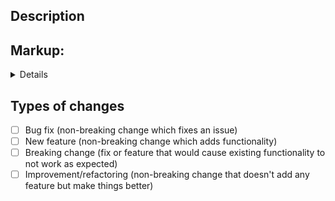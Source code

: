 <!--
MAKE SURE TO READ THE CONTRIBUTING GUIDE BEFORE CREATING A PR
https://github.com/epicmaxco/vuestic-ui/blob/master/CODE_OF_CONDUCT.md
-->

<!-- Provide a general summary of your changes in the Title above -->
<!-- Keep the title short and descriptive, as it will be used as a commit message -->

## Description
<!-- Describe your changes in detail -->

## Markup:
<!-- Paste your markup here. -->
<details>

```vue
// Your code
```
</details>

## Types of changes
<!-- What types of changes does your code introduce? Put an `x` in all the boxes that apply: -->
- [ ] Bug fix (non-breaking change which fixes an issue)
- [ ] New feature (non-breaking change which adds functionality)
- [ ] Breaking change (fix or feature that would cause existing functionality to not work as expected)
- [ ] Improvement/refactoring (non-breaking change that doesn't add any feature but make things better)
